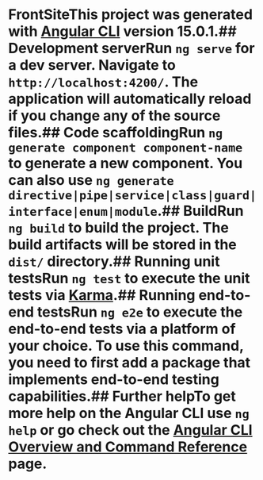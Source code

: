# FrontSiteThis project was generated with [Angular CLI](https://github.com/angular/angular-cli) version 15.0.1.## Development serverRun `ng serve` for a dev server. Navigate to `http://localhost:4200/`. The application will automatically reload if you change any of the source files.## Code scaffoldingRun `ng generate component component-name` to generate a new component. You can also use `ng generate directive|pipe|service|class|guard|interface|enum|module`.## BuildRun `ng build` to build the project. The build artifacts will be stored in the `dist/` directory.## Running unit testsRun `ng test` to execute the unit tests via [Karma](https://karma-runner.github.io).## Running end-to-end testsRun `ng e2e` to execute the end-to-end tests via a platform of your choice. To use this command, you need to first add a package that implements end-to-end testing capabilities.## Further helpTo get more help on the Angular CLI use `ng help` or go check out the [Angular CLI Overview and Command Reference](https://angular.io/cli) page.
